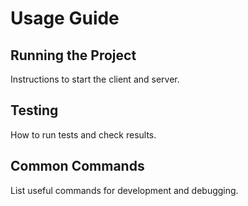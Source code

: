 # Usage Guide

## Running the Project
Instructions to start the client and server.

## Testing
How to run tests and check results.

## Common Commands
List useful commands for development and debugging.